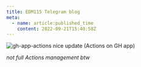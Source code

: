 ```yaml
---
title: EDM115 Telegram blog
meta:
  - name: article:published_time
    content: 2022-09-21T15:40:58Z
---
```


![gh-app-actions](/img/blog/2022/09-21-gh-app-actions.webp)
nice update (Actions on GH app)

*not full Actions management btw*
